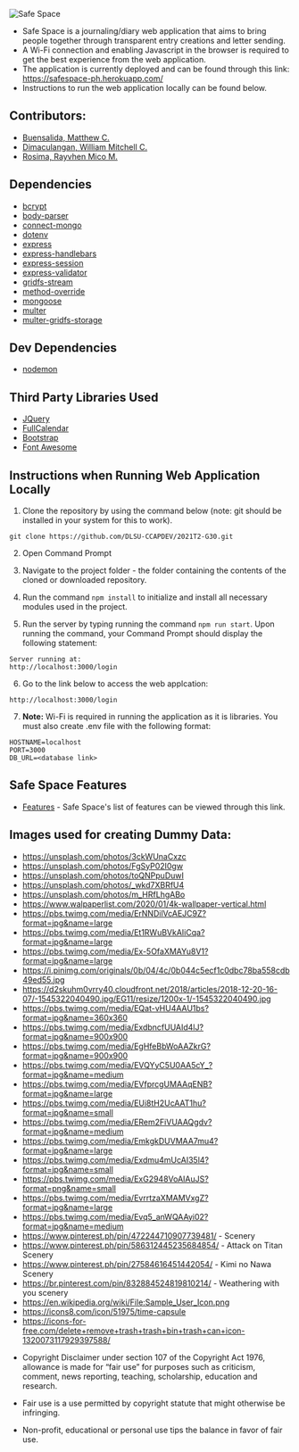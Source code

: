 ![Safe Space](https://i.imgur.com/IUWnDqn.jpeg)
* Safe Space is a journaling/diary web application that aims to bring people together through transparent entry creations and letter sending.
* A Wi-Fi connection and enabling Javascript in the browser is required to get the best experience from the web application. 
* The application is currently deployed and can be found through this link: https://safespace-ph.herokuapp.com/
* Instructions to run the web application locally can be found below. 

## Contributors:
- [Buensalida, Matthew C.](https://github.com/matthews-code)
- [Dimaculangan, William Mitchell C.](https://github.com/dot-william)
- [Rosima, Rayvhen Mico M.](https://github.com/dslbis)

## Dependencies
- [bcrypt](https://www.npmjs.com/package/bcrypt)
- [body-parser](https://www.npmjs.com/package/body-parser)    
- [connect-mongo](https://www.npmjs.com/package/connect-mongo)
- [dotenv](https://www.npmjs.com/package/dotenv)
- [express](https://www.npmjs.com/package/express)
- [express-handlebars](https://www.npmjs.com/package/express-handlebars)
- [express-session](https://www.npmjs.com/package/express-session)
- [express-validator](https://www.npmjs.com/package/express-validator)
- [gridfs-stream](https://www.npmjs.com/package/gridfs-stream)
- [method-override](https://www.npmjs.com/package/method-override)
- [mongoose](https://www.npmjs.com/package/mongoose)
- [multer](https://www.npmjs.com/package/multer)
- [multer-gridfs-storage](https://www.npmjs.com/package/multer-gridfs-storage)

## Dev Dependencies
- [nodemon](https://www.npmjs.com/package/nodemon)

## Third Party Libraries Used

- [JQuery](https://jquery.com/) 
- [FullCalendar](https://fullcalendar.io/)
- [Bootstrap](https://getbootstrap.com/)
- [Font Awesome](https://fontawesome.com/)

## Instructions when Running Web Application Locally
1. Clone the repository by using the command below (note: git should be installed in your system for this to work).

```
git clone https://github.com/DLSU-CCAPDEV/2021T2-G30.git 
```

2. Open Command Prompt

3. Navigate to the project folder - the folder containing the contents of the cloned or downloaded repository.

4. Run the command ```npm install``` to initialize and install all necessary modules used in the project.

5. Run the server by typing running the command ```npm run start```. Upon running the command, your Command Prompt should display the following statement:

```
Server running at:
http://localhost:3000/login
```

6. Go to the link below to access the web applcation:
```
http://localhost:3000/login
``` 

7. **Note:** Wi-Fi is required in running the application as it is libraries. You must also create .env file with the following format:
```
HOSTNAME=localhost
PORT=3000
DB_URL=<database link>
```

## Safe Space Features
- [Features](https://drive.google.com/file/d/1Z3nS5hH5BAZBP3QdYXk5sbwz7DsO2rDD/view?usp=sharing) - Safe Space's list of features can be viewed through this link.

## Images used for creating Dummy Data:
* https://unsplash.com/photos/3ckWUnaCxzc 
* https://unsplash.com/photos/FgSyP02I0gw
* https://unsplash.com/photos/toQNPpuDuwI
* https://unsplash.com/photos/_wkd7XBRfU4
* https://unsplash.com/photos/m_HRfLhgABo
* https://www.walpaperlist.com/2020/01/4k-wallpaper-vertical.html
* https://pbs.twimg.com/media/ErNNDilVcAEJC9Z?format=jpg&name=large
* https://pbs.twimg.com/media/Et1RWuBVkAIiCqa?format=jpg&name=large
* https://pbs.twimg.com/media/Ex-5OfaXMAYu8V1?format=jpg&name=large
* https://i.pinimg.com/originals/0b/04/4c/0b044c5ecf1c0dbc78ba558cdb49ed55.jpg
* https://d2skuhm0vrry40.cloudfront.net/2018/articles/2018-12-20-16-07/-1545322040490.jpg/EG11/resize/1200x-1/-1545322040490.jpg
* https://pbs.twimg.com/media/EQat-vHU4AAU1bs?format=jpg&name=360x360
* https://pbs.twimg.com/media/ExdbncfUUAId4lJ?format=jpg&name=900x900
* https://pbs.twimg.com/media/EgHfeBbWoAAZkrG?format=jpg&name=900x900
* https://pbs.twimg.com/media/EVQYyC5U0AA5cY_?format=jpg&name=medium
* https://pbs.twimg.com/media/EVfprcgUMAAqENB?format=jpg&name=large
* https://pbs.twimg.com/media/EUi8tH2UcAAT1hu?format=jpg&name=small
* https://pbs.twimg.com/media/ERem2FiVUAAQgdv?format=jpg&name=medium
* https://pbs.twimg.com/media/EmkgkDUVMAA7mu4?format=jpg&name=large
* https://pbs.twimg.com/media/Exdmu4mUcAI35l4?format=jpg&name=small
* https://pbs.twimg.com/media/ExG2948VoAIAuJS?format=png&name=small
* https://pbs.twimg.com/media/EvrrtzaXMAMVxgZ?format=jpg&name=large
* https://pbs.twimg.com/media/Evq5_anWQAAyi02?format=jpg&name=medium
* https://www.pinterest.ph/pin/472244710907739481/ - Scenery
* https://www.pinterest.ph/pin/586312445235684854/ - Attack on Titan Scenery
* https://www.pinterest.ph/pin/27584616451442054/ - Kimi no Nawa Scenery
* https://br.pinterest.com/pin/832884524819810214/ - Weathering with you scenery 
* https://en.wikipedia.org/wiki/File:Sample_User_Icon.png 
* https://icons8.com/icon/51975/time-capsule
* https://icons-for-free.com/delete+remove+trash+trash+bin+trash+can+icon-1320073117929397588/
<!-- * https://www.facebook.com/DpcRosima/ Respective Pictures from Rayvhen Mico Rosima
* https://www.facebook.com/matthew.buensalida.1 Repsective Pictures from Matthew Buensalida
* https://www.facebook.com/william.cruz.dimaculangan Respective Picture from William Dimaculangan -->

* Copyright Disclaimer under section 107 of the Copyright Act 1976, allowance is made for “fair use” for purposes such as criticism, comment, news reporting, teaching, scholarship, education and research.

* Fair use is a use permitted by copyright statute that might otherwise be infringing. 

* Non-profit, educational or personal use tips the balance in favor of fair use. 
